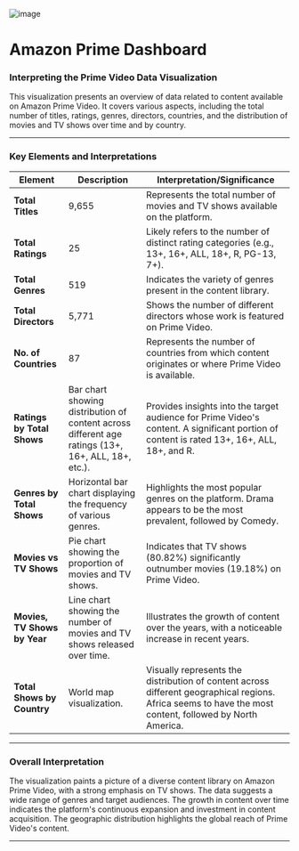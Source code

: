 
![image](https://github.com/user-attachments/assets/34dda504-d24b-4a5d-9c9e-123e49e6940e)

# Amazon Prime Dashboard

### Interpreting the Prime Video Data Visualization

This visualization presents an overview of data related to content available on Amazon Prime Video. It covers various aspects, including the total number of titles, ratings, genres, directors, countries, and the distribution of movies and TV shows over time and by country.

---

### Key Elements and Interpretations

| **Element**                  | **Description**                                                                                       | **Interpretation/Significance**                                                                                                                                           |
|------------------------------|-------------------------------------------------------------------------------------------------------|--------------------------------------------------------------------------------------------------------------------------------------------------------------------------|
| **Total Titles**             | 9,655                                                                                                 | Represents the total number of movies and TV shows available on the platform.                                                                                            |
| **Total Ratings**            | 25                                                                                                   | Likely refers to the number of distinct rating categories (e.g., 13+, 16+, ALL, 18+, R, PG-13, 7+).                                                                      |
| **Total Genres**             | 519                                                                                                  | Indicates the variety of genres present in the content library.                                                                                                          |
| **Total Directors**          | 5,771                                                                                                | Shows the number of different directors whose work is featured on Prime Video.                                                                                           |
| **No. of Countries**         | 87                                                                                                   | Represents the number of countries from which content originates or where Prime Video is available.                                                                      |
| **Ratings by Total Shows**   | Bar chart showing distribution of content across different age ratings (13+, 16+, ALL, 18+, etc.).   | Provides insights into the target audience for Prime Video's content. A significant portion of content is rated 13+, 16+, ALL, 18+, and R.                              |
| **Genres by Total Shows**    | Horizontal bar chart displaying the frequency of various genres.                                     | Highlights the most popular genres on the platform. Drama appears to be the most prevalent, followed by Comedy.                                                          |
| **Movies vs TV Shows**       | Pie chart showing the proportion of movies and TV shows.                                             | Indicates that TV shows (80.82%) significantly outnumber movies (19.18%) on Prime Video.                                                                                 |
| **Movies, TV Shows by Year** | Line chart showing the number of movies and TV shows released over time.                             | Illustrates the growth of content over the years, with a noticeable increase in recent years.                                                                             |
| **Total Shows by Country**   | World map visualization.                                                                             | Visually represents the distribution of content across different geographical regions. Africa seems to have the most content, followed by North America.                 |

---

### Overall Interpretation

The visualization paints a picture of a diverse content library on Amazon Prime Video, with a strong emphasis on TV shows. The data suggests a wide range of genres and target audiences. The growth in content over time indicates the platform's continuous expansion and investment in content acquisition. The geographic distribution highlights the global reach of Prime Video's content.

---


